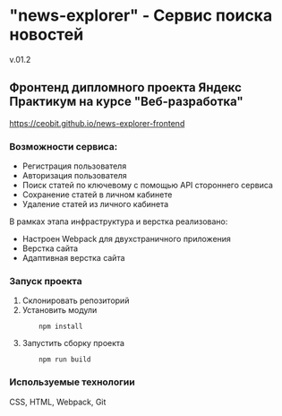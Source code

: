 # "news-explorer" - Сервис поиска новостей

v.01.2

## Фронтенд дипломного проекта Яндекс Практикум на курсе "Веб-разработка"
https://ceobit.github.io/news-explorer-frontend

### Возможности сервиса:
<ul>
<li>Регистрация пользователя</li>
<li>Авторизация пользователя</li>
<li>Поиск статей по ключевому с помощью API стороннего сервиса</li>
<li>Сохранение статей в личном кабинете</li>
<li>Удаление статей из личного кабинета</li>
</ul>

В рамках этапа инфраструктура и верстка реализовано:
<ul>
<li>Настроен Webpack для двухстраничного приложения</li>
<li>Верстка сайта</li>
<li>Адаптивная верстка сайта</li>
</ul>

### Запуск проекта
1. Склонировать репозиторий
2. Установить модули
   ```
       npm install
   ```
3. Запустить сборку проекта
   ```
       npm run build

### Используемые технологии

CSS, HTML, Webpack, Git



